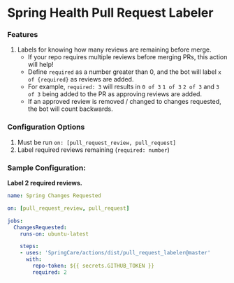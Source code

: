 # Spring Health Pull Request Labeler

### Features
1. Labels for knowing how many reviews are remaining before merge.
    - If your repo requires multiple reviews before merging PRs, this action will help!
    - Define `required` as a number greater than 0, and the bot will label `x of {required}` as reviews are added.
    - For example, `required: 3` will results in `0 of 3` `1 of 3` `2 of 3` and `3 of 3` being added to the PR as approving reviews are added.
    - If an approved review is removed / changed to changes requested, the bot will count backwards.

### Configuration Options
1. Must be run `on: [pull_request_review, pull_request]`
1. Label required reviews remaining (`required: number`)

### Sample Configuration:
**Label 2 required reviews.**

```yml
name: Spring Changes Requested

on: [pull_request_review, pull_request]

jobs:
  ChangesRequested:
    runs-on: ubuntu-latest

    steps:
    - uses: 'SpringCare/actions/dist/pull_request_labeler@master'
      with:
        repo-token: ${{ secrets.GITHUB_TOKEN }}
        required: 2
```